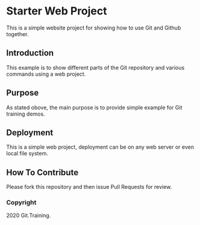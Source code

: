# Starter Web Project

This is a simple website project for
showing how to use Git and Github together.


## Introduction

This example is to show different parts 
of the Git repository and various commands 
using a web project.

## Purpose

As stated obove, the main purpose is to 
provide simple example for Git training demos.

## Deployment

This is a simple web project, deployment can be on any web server or even local 
file system.

## How To Contribute

Please fork this repository and then issue Pull Requests for review.

### Copyright

2020 Git.Training.